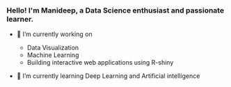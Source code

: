 ### Hello! I'm Manideep, a Data Science enthusiast and passionate learner.


- 🔭 I’m currently working on
  - Data Visualization
  - Machine Learning 
  - Building interactive web applications using R-shiny
  
- 🌱 I’m currently learning Deep Learning and Artificial intelligence


<!--
**ManideepDs/ManideepDs** is a ✨ _special_ ✨ repository because its `README.md` (this file) appears on your GitHub profile.

Here are some ideas to get you started:


- 🌱 I’m currently learning ...
- 👯 I’m looking to collaborate on ...
- 🤔 I’m looking for help with ...
- 💬 Ask me about ...
- 📫 How to reach me: ...
- 😄 Pronouns: ...
- ⚡ Fun fact: ...
-->

